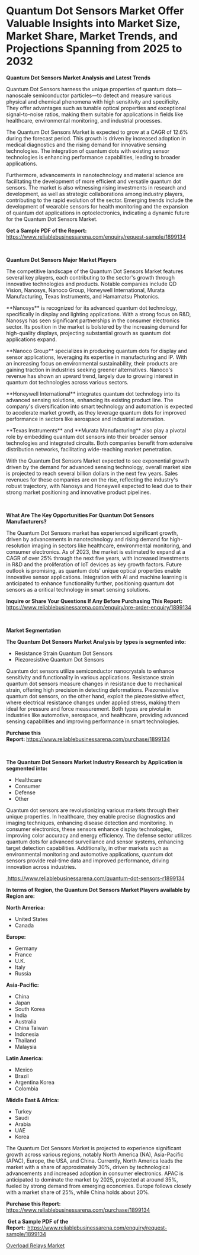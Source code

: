 <p><h1>Quantum Dot Sensors Market Offer Valuable Insights into Market Size, Market Share, Market Trends, and Projections Spanning from 2025 to 2032</h1></p><p><strong>Quantum Dot Sensors Market Analysis and Latest Trends</strong></p>
<p><p>Quantum Dot Sensors harness the unique properties of quantum dots—nanoscale semiconductor particles—to detect and measure various physical and chemical phenomena with high sensitivity and specificity. They offer advantages such as tunable optical properties and exceptional signal-to-noise ratios, making them suitable for applications in fields like healthcare, environmental monitoring, and industrial processes.</p><p>The Quantum Dot Sensors Market is expected to grow at a CAGR of 12.6% during the forecast period. This growth is driven by increased adoption in medical diagnostics and the rising demand for innovative sensing technologies. The integration of quantum dots with existing sensor technologies is enhancing performance capabilities, leading to broader applications. </p><p>Furthermore, advancements in nanotechnology and material science are facilitating the development of more efficient and versatile quantum dot sensors. The market is also witnessing rising investments in research and development, as well as strategic collaborations among industry players, contributing to the rapid evolution of the sector. Emerging trends include the development of wearable sensors for health monitoring and the expansion of quantum dot applications in optoelectronics, indicating a dynamic future for the Quantum Dot Sensors Market.</p></p>
<p><strong>Get a Sample PDF of the Report:&nbsp;</strong> <a href="https://www.reliablebusinessarena.com/enquiry/request-sample/1899134?utm_campaign=3017&utm_medium=2&utm_source=Github&utm_content=ia&utm_term=06042025&utm_id=quantum-dot-sensors">https://www.reliablebusinessarena.com/enquiry/request-sample/1899134</a></p>
<p>&nbsp;</p>
<p><strong>Quantum Dot Sensors Major Market Players</strong></p>
<p><p>The competitive landscape of the Quantum Dot Sensors Market features several key players, each contributing to the sector's growth through innovative technologies and products. Notable companies include QD Vision, Nanosys, Nanoco Group, Honeywell International, Murata Manufacturing, Texas Instruments, and Hamamatsu Photonics.</p><p>**Nanosys** is recognized for its advanced quantum dot technology, specifically in display and lighting applications. With a strong focus on R&D, Nanosys has seen significant partnerships in the consumer electronics sector. Its position in the market is bolstered by the increasing demand for high-quality displays, projecting substantial growth as quantum dot applications expand.</p><p>**Nanoco Group** specializes in producing quantum dots for display and sensor applications, leveraging its expertise in manufacturing and IP. With an increasing focus on environmental sustainability, their products are gaining traction in industries seeking greener alternatives. Nanoco's revenue has shown an upward trend, largely due to growing interest in quantum dot technologies across various sectors.</p><p>**Honeywell International** integrates quantum dot technology into its advanced sensing solutions, enhancing its existing product line. The company's diversification into smart technology and automation is expected to accelerate market growth, as they leverage quantum dots for improved performance in sectors like aerospace and industrial automation.</p><p>**Texas Instruments** and **Murata Manufacturing** also play a pivotal role by embedding quantum dot sensors into their broader sensor technologies and integrated circuits. Both companies benefit from extensive distribution networks, facilitating wide-reaching market penetration.</p><p>With the Quantum Dot Sensors Market expected to see exponential growth driven by the demand for advanced sensing technology, overall market size is projected to reach several billion dollars in the next few years. Sales revenues for these companies are on the rise, reflecting the industry's robust trajectory, with Nanosys and Honeywell expected to lead due to their strong market positioning and innovative product pipelines.</p></p>
<p>&nbsp;</p>
<p><strong>What Are The Key Opportunities For Quantum Dot Sensors Manufacturers?</strong></p>
<p><p>The Quantum Dot Sensors market has experienced significant growth, driven by advancements in nanotechnology and rising demand for high-resolution imaging in sectors like healthcare, environmental monitoring, and consumer electronics. As of 2023, the market is estimated to expand at a CAGR of over 25% through the next five years, with increased investments in R&D and the proliferation of IoT devices as key growth factors. Future outlook is promising, as quantum dots’ unique optical properties enable innovative sensor applications. Integration with AI and machine learning is anticipated to enhance functionality further, positioning quantum dot sensors as a critical technology in smart sensing solutions.</p></p>
<p><strong>Inquire or Share Your Questions If Any Before Purchasing This Report:</strong> <a href="https://www.reliablebusinessarena.com/enquiry/pre-order-enquiry/1899134?utm_campaign=3017&utm_medium=2&utm_source=Github&utm_content=ia&utm_term=06042025&utm_id=quantum-dot-sensors">https://www.reliablebusinessarena.com/enquiry/pre-order-enquiry/1899134</a></p>
<p>&nbsp;</p>
<p><strong>Market Segmentation</strong></p>
<p><strong>The Quantum Dot Sensors Market Analysis by types is segmented into:</strong></p>
<p><ul><li>Resistance Strain Quantum Dot Sensors</li><li>Piezoresistive Quantum Dot Sensors</li></ul></p>
<p><p>Quantum dot sensors utilize semiconductor nanocrystals to enhance sensitivity and functionality in various applications. Resistance strain quantum dot sensors measure changes in resistance due to mechanical strain, offering high precision in detecting deformations. Piezoresistive quantum dot sensors, on the other hand, exploit the piezoresistive effect, where electrical resistance changes under applied stress, making them ideal for pressure and force measurement. Both types are pivotal in industries like automotive, aerospace, and healthcare, providing advanced sensing capabilities and improving performance in smart technologies.</p></p>
<p><strong>Purchase this Report:&nbsp;</strong><a href="https://www.reliablebusinessarena.com/purchase/1899134?utm_campaign=3017&utm_medium=2&utm_source=Github&utm_content=ia&utm_term=06042025&utm_id=quantum-dot-sensors">https://www.reliablebusinessarena.com/purchase/1899134</a></p>
<p>&nbsp;</p>
<p><strong>The Quantum Dot Sensors Market Industry Research by Application is segmented into:</strong></p>
<p><ul><li>Healthcare</li><li>Consumer</li><li>Defense</li><li>Other</li></ul></p>
<p><p>Quantum dot sensors are revolutionizing various markets through their unique properties. In healthcare, they enable precise diagnostics and imaging techniques, enhancing disease detection and monitoring. In consumer electronics, these sensors enhance display technologies, improving color accuracy and energy efficiency. The defense sector utilizes quantum dots for advanced surveillance and sensor systems, enhancing target detection capabilities. Additionally, in other markets such as environmental monitoring and automotive applications, quantum dot sensors provide real-time data and improved performance, driving innovation across industries.</p></p>
<p><a href="https://www.reliablebusinessarena.com/quantum-dot-sensors-r1899134?utm_campaign=3017&utm_medium=2&utm_source=Github&utm_content=ia&utm_term=06042025&utm_id=quantum-dot-sensors">&nbsp;https://www.reliablebusinessarena.com/quantum-dot-sensors-r1899134</a></p>
<p><strong>In terms of Region, the Quantum Dot Sensors Market Players available by Region are:</strong></p>
<p>
    <p> <strong> North America: </strong>
        <ul>
            <li>United States</li>
            <li>Canada</li>
        </ul>
        </p> 
    <p> <strong> Europe: </strong>
        <ul>
            <li>Germany</li>
            <li>France</li>
            <li>U.K.</li>
            <li>Italy</li>
            <li>Russia</li>
        </ul>
        </p> 
    <p> <strong> Asia-Pacific: </strong>
        <ul>
            <li>China</li>
            <li>Japan</li>
            <li>South Korea</li>
            <li>India</li>
            <li>Australia</li>
            <li>China Taiwan</li>
            <li>Indonesia</li>
            <li>Thailand</li>
            <li>Malaysia</li>
        </ul>
        </p> 
    <p> <strong> Latin America: </strong>
        <ul>
            <li>Mexico</li>
            <li>Brazil</li>
            <li>Argentina Korea</li>
            <li>Colombia</li>
        </ul>
        </p> 
    <p> <strong> Middle East & Africa: </strong>
        <ul>
            <li>Turkey</li>
            <li>Saudi</li>
            <li>Arabia</li>
            <li>UAE</li>
            <li>Korea</li>
        </ul>
    </p>
    </p>
<p><p>The Quantum Dot Sensors Market is projected to experience significant growth across various regions, notably North America (NA), Asia-Pacific (APAC), Europe, the USA, and China. Currently, North America leads the market with a share of approximately 30%, driven by technological advancements and increased adoption in consumer electronics. APAC is anticipated to dominate the market by 2025, projected at around 35%, fueled by strong demand from emerging economies. Europe follows closely with a market share of 25%, while China holds about 20%.</p></p>
<p><strong>Purchase this Report: </strong><a href="https://www.reliablebusinessarena.com/purchase/1899134?utm_campaign=3017&utm_medium=2&utm_source=Github&utm_content=ia&utm_term=06042025&utm_id=quantum-dot-sensors">https://www.reliablebusinessarena.com/purchase/1899134</a></p>
<p>&nbsp;<strong>Get a Sample PDF of the Report:&nbsp;&nbsp;</strong><a href="https://www.reliablebusinessarena.com/enquiry/request-sample/1899134?utm_campaign=3017&utm_medium=2&utm_source=Github&utm_content=ia&utm_term=06042025&utm_id=quantum-dot-sensors">https://www.reliablebusinessarena.com/enquiry/request-sample/1899134</a></p>
<p><strong></strong></p>
<p><p><a href="https://github.com/boysabotzoc/Market-Research-Report-List-1/blob/main/overload-relays-market.md?utm_campaign=3017&utm_medium=2&utm_source=Github&utm_content=ia&utm_term=06042025&utm_id=quantum-dot-sensors">Overload Relays Market</a></p></p>